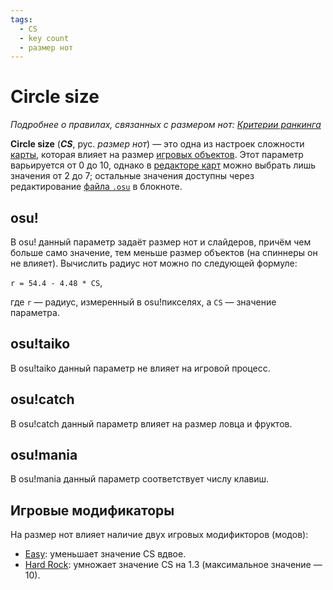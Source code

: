 ```yaml
---
tags:
  - CS
  - key count
  - размер нот
---
```


# Circle size

*Подробнее о правилах, связанных с размером нот: [Критерии ранкинга](/wiki/Ranking_Criteria)*

**Circle size** (***CS***, рус. *размер нот*) — это одна из настроек сложности [карты](/wiki/Beatmap), которая влияет на размер [игровых объектов](/wiki/Hit_object). Этот параметр варьируется от 0 до 10, однако в [редакторе карт](/wiki/Client/Beatmap_editor) можно выбрать лишь значения от 2 до 7; остальные значения доступны через редактирование [файла `.osu`](/wiki/osu!_File_Formats/Osu_(file_format)) в блокноте.

## osu!

В osu! данный параметр задаёт размер нот и слайдеров, причём чем больше само значение, тем меньше размер объектов (на спиннеры он не влияет). Вычислить радиус нот можно по следующей формуле:

`r = 54.4 - 4.48 * CS`<!-- multiplied by 1.00041 in the end to account for some bug in old replays -->,

где `r` — радиус, измеренный в osu!пикселях, а `CS` — значение параметра.

## osu!taiko

В osu!taiko данный параметр не влияет на игровой процесс.

## osu!catch

В osu!catch данный параметр влияет на размер ловца и фруктов.

## osu!mania

В osu!mania данный параметр соответствует числу клавиш.

## Игровые модификаторы

На размер нот влияет наличие двух игровых модификторов (модов):

- [Easy](/wiki/Game_modifier/Easy): уменьшает значение CS вдвое.
- [Hard Rock](/wiki/Game_modifier/Hard_Rock): умножает значение CS на 1.3 (максимальное значение — 10).

